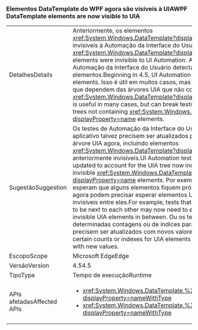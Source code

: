 ### <a name="wpf-datatemplate-elements-are-now-visible-to-uia"></a><span data-ttu-id="36208-101">Elementos DataTemplate do WPF agora são visíveis à UIA</span><span class="sxs-lookup"><span data-stu-id="36208-101">WPF DataTemplate elements are now visible to UIA</span></span>

|   |   |
|---|---|
|<span data-ttu-id="36208-102">Detalhes</span><span class="sxs-lookup"><span data-stu-id="36208-102">Details</span></span>|<span data-ttu-id="36208-103">Anteriormente, os elementos <xref:System.Windows.DataTemplate?displayProperty=name> eram invisíveis à Automação da Interface do Usuário.</span><span class="sxs-lookup"><span data-stu-id="36208-103">Previously, <xref:System.Windows.DataTemplate?displayProperty=name> elements were invisible to UI Automation.</span></span> <span data-ttu-id="36208-104">A partir da versão 4.5, a Automação da Interface do Usuário detectar esses elementos.</span><span class="sxs-lookup"><span data-stu-id="36208-104">Beginning in 4.5, UI Automation will detect these elements.</span></span> <span data-ttu-id="36208-105">Isso é útil em muitos casos, mas pode arruinar os testes que dependem das árvores UIA que não contêm elementos <xref:System.Windows.DataTemplate?displayProperty=name>.</span><span class="sxs-lookup"><span data-stu-id="36208-105">This is useful in many cases, but can break tests that depend on UIA trees not containing <xref:System.Windows.DataTemplate?displayProperty=name> elements.</span></span>|
|<span data-ttu-id="36208-106">Sugestão</span><span class="sxs-lookup"><span data-stu-id="36208-106">Suggestion</span></span>|<span data-ttu-id="36208-107">Os testes de Automação da Interface do Usuário para esse aplicativo talvez precisem ser atualizados para contabilizar a árvore UIA agora, incluindo elementos <xref:System.Windows.DataTemplate?displayProperty=name> anteriormente invisíveis.</span><span class="sxs-lookup"><span data-stu-id="36208-107">UI Automation tests for this app may need updated to account for the UIA tree now including previously invisible <xref:System.Windows.DataTemplate?displayProperty=name> elements.</span></span> <span data-ttu-id="36208-108">Por exemplo, os testes que esperam que alguns elementos fiquem próximos uns dos outros agora podem precisar esperar elementos UIA anteriormente invisíveis entre eles.</span><span class="sxs-lookup"><span data-stu-id="36208-108">For example, tests that expect some elements to be next to each other may now need to expect previously invisible UIA elements in between.</span></span> <span data-ttu-id="36208-109">Ou os testes que dependem de determinadas contagens ou de índices para elementos UIA talvez precisem ser atualizados com novos valores.</span><span class="sxs-lookup"><span data-stu-id="36208-109">Or tests that rely on certain counts or indexes for UIA elements may need updated with new values.</span></span>|
|<span data-ttu-id="36208-110">Escopo</span><span class="sxs-lookup"><span data-stu-id="36208-110">Scope</span></span>|<span data-ttu-id="36208-111">Microsoft Edge</span><span class="sxs-lookup"><span data-stu-id="36208-111">Edge</span></span>|
|<span data-ttu-id="36208-112">Versão</span><span class="sxs-lookup"><span data-stu-id="36208-112">Version</span></span>|<span data-ttu-id="36208-113">4.5</span><span class="sxs-lookup"><span data-stu-id="36208-113">4.5</span></span>|
|<span data-ttu-id="36208-114">Tipo</span><span class="sxs-lookup"><span data-stu-id="36208-114">Type</span></span>|<span data-ttu-id="36208-115">Tempo de execução</span><span class="sxs-lookup"><span data-stu-id="36208-115">Runtime</span></span>|
|<span data-ttu-id="36208-116">APIs afetadas</span><span class="sxs-lookup"><span data-stu-id="36208-116">Affected APIs</span></span>|<ul><li><xref:System.Windows.DataTemplate.%23ctor?displayProperty=nameWithType></li><li><xref:System.Windows.DataTemplate.%23ctor(System.Object)?displayProperty=nameWithType></li></ul>|

